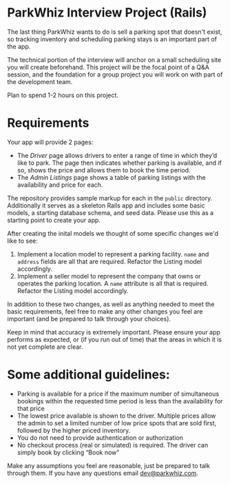 ParkWhiz Interview Project (Rails)
===============

The last thing ParkWhiz wants to do is sell a parking spot that doesn't exist, so tracking inventory and scheduling parking stays is an important part of the app. 

The technical portion of the interview will anchor on a small scheduling site you will create beforehand.  This project will be the focal point of a Q&A session, and the foundation for a group project you will work on with part of the development team. 

Plan to spend 1-2 hours on this project. 

Requirements
============

Your app will provide 2 pages:

* The *Driver* page allows drivers to enter a range of time in which they’d like to park.  The page then indicates whether parking is available, and if so, shows the price and allows them to book the time period.
* The *Admin Listings* page shows a table of parking listings with the availability and price for each.

The repository provides sample markup for each in the `public` directory. Additionally it serves as a skeleton Rails app and includes some basic models, a starting database schema, and seed data. Please use this as a starting point to create your app.

After creating the inital models we thought of some specific changes we'd like to see:

1. Implement a location model to represent a parking facility.  `name` and `address` fields are all that are required.  Refactor the Listing model accordingly.
2. Implement a seller model to represent the company that owns or operates the parking location. A `name` attribute is all that is required. Refactor the Listing model accordingly.

In addition to these two changes, as well as anything needed to meet the basic requirements, feel free to make any other changes you feel are important (and be prepared to talk through your choices).

Keep in mind that accuracy is extremely important. Please ensure your app performs as expected, or (if you run out of time) that the areas in which it is not yet complete are clear.

Some additional guidelines:
===========================

* Parking is available for a price if the maximum number of simultaneous bookings within the requested time period is less than the availability for that price
* The lowest price available is shown to the driver.  Multiple prices allow the admin to set a limited number of low price spots that are sold first, followed by the higher priced inventory. 
* You do not need to provide authentication or authorization
* No checkout process (real or simulated) is required. The driver can simply book by clicking “Book now”

Make any assumptions you feel are reasonable, just be prepared to talk through them.  If you have any questions email dev@parkwhiz.com.

